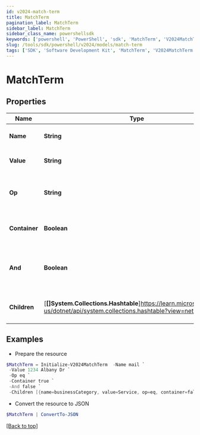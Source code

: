 ```yaml
---
id: v2024-match-term
title: MatchTerm
pagination_label: MatchTerm
sidebar_label: MatchTerm
sidebar_class_name: powershellsdk
keywords: ['powershell', 'PowerShell', 'sdk', 'MatchTerm', 'V2024MatchTerm']
slug: /tools/sdk/powershell/v2024/models/match-term
tags: ['SDK', 'Software Development Kit', 'MatchTerm', 'V2024MatchTerm']
---
```


# MatchTerm

## Properties

| Name | Type | Description | Notes |
| --- | --- | --- | --- |
| **Name** | **String** | The attribute name | [optional] |
| **Value** | **String** | The attribute value | [optional] |
| **Op** | **String** | The operator between name and value | [optional] |
| **Container** | **Boolean** | If it is a container or a real match term | [optional] [default to $false] |
| **And** | **Boolean** | If it is AND logical operator for the children match terms | [optional] [default to $false] |
| **Children** | [**[]System.Collections.Hashtable**]https://learn.microsoft.com/en-us/dotnet/api/system.collections.hashtable?view=net-9.0 | The children under this match term | [optional] |

## Examples

- Prepare the resource

```powershell
$MatchTerm = Initialize-V2024MatchTerm  -Name mail `
 -Value 1234 Albany Dr `
 -Op eq `
 -Container true `
 -And false `
 -Children [{name=businessCategory, value=Service, op=eq, container=false, and=false, children=null}]
```

- Convert the resource to JSON

```powershell
$MatchTerm | ConvertTo-JSON
```

[[Back to top]](#)
